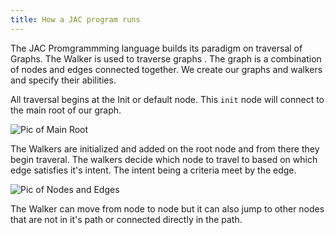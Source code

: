 ```yaml
---
title: How a JAC program runs
---
```


The JAC Promgrammming language builds its paradigm on traversal of Graphs. The Walker is used to traverse graphs . The graph is a combination of nodes and edges connected together. We create our graphs and walkers and specify their abilities.

All traversal begins at the Init or default node. This `init` node will connect to the main root of our graph.


![Pic of Main Root](/img/tutorial/intermediate/root.png)

The Walkers are initialized and added on the root node and from there they begin traveral.
The walkers decide which node to travel to based on which edge satisfies it's intent. The intent being a criteria meet by the edge.

![Pic of Nodes and Edges](/img/tutorial/intermediate/graph.png) 

The Walker can move from node to node but it can also jump to other nodes that are not in it's path or connected directly in the path.
